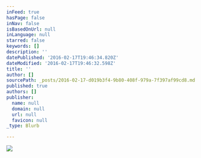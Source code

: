 ```yaml
---
inFeed: true
hasPage: false
inNav: false
isBasedOnUrl: null
inLanguage: null
starred: false
keywords: []
description: ''
datePublished: '2016-02-17T19:46:34.820Z'
dateModified: '2016-02-17T19:46:32.598Z'
title: ''
author: []
sourcePath: _posts/2016-02-17-d019b3f4-9b80-408f-979a-7f397af99cd8.md
published: true
authors: []
publisher:
  name: null
  domain: null
  url: null
  favicon: null
_type: Blurb

---
```

![](https://the-grid-user-content.s3-us-west-2.amazonaws.com/63811709-4729-4f50-868d-4af6947b033e.jpg)